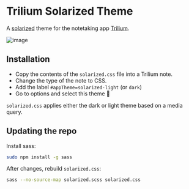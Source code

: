 # Trilium Solarized Theme
A [solarized](https://ethanschoonover.com/solarized/) theme for the notetaking app [Trilium](https://github.com/zadam/trilium).

![image](https://user-images.githubusercontent.com/49348667/139704221-5f90f145-a272-4b34-9f8e-be2d41e30630.png)


## Installation
- Copy the contents of the `solarized.css` file into a Trilium note.
- Change the type of the note to CSS.
- Add the label `#appTheme=solarized-light` (or `dark`)
- Go to options and select this theme 🥳

`solarized.css` applies either the dark or light theme based on a media query.

## Updating the repo

Install sass:

```bash
sudo npm install -g sass
```

After changes, rebuild `solarized.css`:

```bash
sass --no-source-map solarized.scss solarized.css
```
